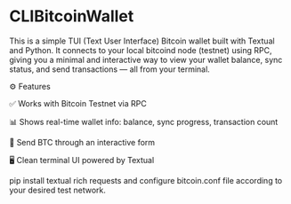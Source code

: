 # CLIBitcoinWallet
This is a simple TUI (Text User Interface) Bitcoin wallet built with Textual and Python. It connects to your local bitcoind node (testnet) using RPC, giving you a minimal and interactive way to view your wallet balance, sync status, and send transactions — all from your terminal.



⚙️ Features

✅ Works with Bitcoin Testnet via RPC

📊 Shows real-time wallet info: balance, sync progress, transaction count

💸 Send BTC through an interactive form

🖥️ Clean terminal UI powered by Textual

pip install textual rich requests and configure bitcoin.conf file according to your desired test network.
